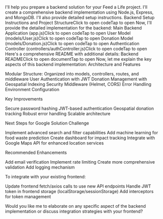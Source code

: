 I'll help you prepare a backend solution for your Feed a Life project. I'll create a comprehensive backend implementation using Node.js, Express, and MongoDB. I'll also provide detailed setup instructions.
Backend Setup Instructions and Project StructureClick to open codeTap to open
Now, I'll provide the detailed implementation for the backend:
Main Backend Application (app.js)Click to open codeTap to open
User Model (models/User.js)Click to open codeTap to open
Donation Model (models/Donation.js)Click to open codeTap to open
Authentication Controller (controllers/authController.js)Click to open codeTap to open
Here's a comprehensive README with additional details:
Backend READMEClick to open documentTap to open
Now, let me explain the key aspects of this backend implementation:
Architecture and Features

Modular Structure: Organized into models, controllers, routes, and middleware
User Authentication with JWT
Donation Management with Geospatial Indexing
Security Middleware (Helmet, CORS)
Error Handling
Environment Configuration

Key Improvements

Secure password hashing
JWT-based authentication
Geospatial donation tracking
Robust error handling
Scalable architecture

Next Steps for Google Solution Challenge

Implement advanced search and filter capabilities
Add machine learning for food waste prediction
Create dashboard for impact tracking
Integrate with Google Maps API for enhanced location services

Recommended Enhancements

Add email verification
Implement rate limiting
Create more comprehensive validation
Add logging mechanism

To integrate with your existing frontend:

Update frontend fetch/axios calls to use new API endpoints
Handle JWT token in frontend storage (localStorage/sessionStorage)
Add interceptors for token management

Would you like me to elaborate on any specific aspect of the backend implementation or discuss integration strategies with your frontend?
